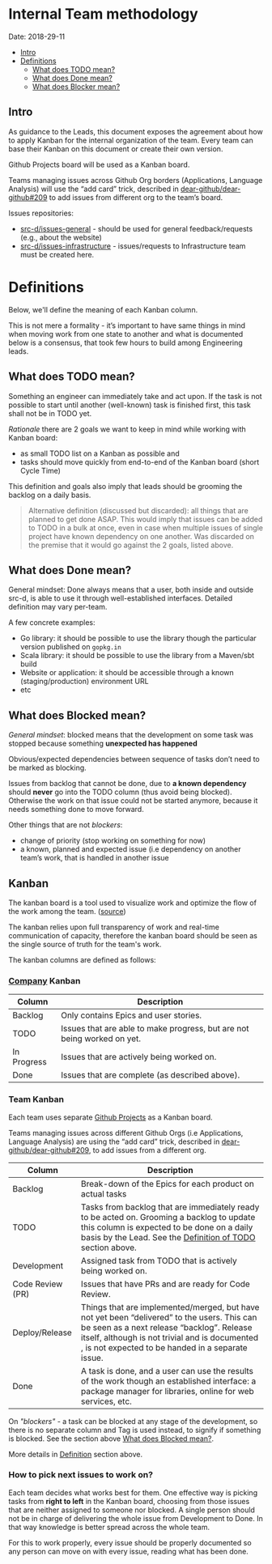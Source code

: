 
# Internal Team methodology

Date: 2018-29-11

* [Intro](#intro)
* [Definitions](#definitions)
  * [What does TODO mean?](#what-does-todo-mean)
  * [What does Done mean?](#what-does-done-mean)
  * [What does Blocker mean?](#what-does-blocker-mean)

## Intro

As guidance to the Leads, this document exposes the agreement about how to apply Kanban for the internal organization of the team. Every team can base their Kanban on this document or create their own version.

Github Projects board will be used as a Kanban board.

Teams managing issues across Github Org borders (Applications, Language Analysis)
will use the “add card”  trick, described in [dear-github/dear-github#209](https://github.com/dear-github/dear-github/issues/209#issuecomment-357692288) to add
issues from different org to the team’s board.

Issues repositories:

* [src-d/issues-general](https://github.com/src-d/issues-general) - should be used for general feedback/requests (e.g., about the website)
* [src-d/issues-infrastructure](https://github.com/src-d/issues-infrastructure) - issues/requests to Infrastructure team must be created here.

# Definitions

Below, we'll define the meaning of each Kanban column.

This is not mere a formality - it’s important to have same things in mind when
moving work from one state to another and what is documented below is a
consensus, that took few hours to build among Engineering leads.

## What does TODO mean?

Something an engineer can immediately take and act upon. If the task is not
possible to start until another (well-known) task is finished first, this task
shall not be in TODO yet.

*Rationale* there are 2 goals we want to keep in mind while working with Kanban
board:

* as small TODO list on a Kanban as possible and
* tasks should move quickly from end-to-end of the Kanban board (short Cycle Time)

This definition and goals also imply that leads should be grooming the backlog on a
daily basis.

> Alternative definition (discussed but discarded): all things that are planned to get done ASAP. This would imply that issues can be added to TODO in a bulk at once, even in case when multiple issues of single project have known dependency on one another. Was discarded on the premise that it would go against the 2 goals, listed above.

## What does Done mean?

General mindset: Done always means that a user, both inside and outside src-d,
is able to use it through well-established interfaces. Detailed definition may
vary per-team.

A few concrete examples:

* Go library: it should be possible to use the library though the particular version published on `gopkg.in`
* Scala library: it should be possible to use the library from a Maven/sbt build
* Website or application: it should be accessible through a known (staging/production) environment URL
* etc


## What does Blocked mean?

*General mindset*: blocked means that the development on some task was stopped because something **unexpected has happened**

Obvious/expected dependencies between sequence of tasks don’t need to be marked
as blocking.

Issues from backlog that cannot be done, due to **a known dependency** should
**never** go into the TODO column (thus avoid being blocked).
Otherwise the work on that issue could not be started anymore, because it needs something done to move forward.

Other things that are not *blockers*:

* change of priority (stop working on something for now)
* a known, planned and expected issue (i.e dependency on another team’s work, that is handled in another issue




## Kanban

The kanban board is a tool used to visualize work and optimize the flow of the work
among the team. ([source](https://www.atlassian.com/agile/kanban#kanban-boards))

The kanban relies upon full transparency of work and real-time communication of
capacity, therefore the kanban board should be seen as the single source of
truth for the team's work.

The kanban columns are defined as follows:

### [Company](https://github.com/orgs/src-d/projects/9) Kanban

Column      | Description
------------|------------
Backlog     | Only contains Epics and user stories.
TODO        | Issues that are able to make progress, but are not being worked on yet.
In Progress | Issues that are actively being worked on.
Done        | Issues that are complete (as described above).

### Team Kanban

Each team uses separate [Github Projects](https://github.com/orgs/src-d/projects/) as a Kanban board.

Teams managing issues across different Github Orgs (i.e Applications, Language Analysis) are using the “add card” trick, described in [dear-github/dear-github#209](https://github.com/dear-github/dear-github/issues/209#issuecomment-357692288), to add issues from a different org.


Column           | Description
-----------------|------------
Backlog          | Break-down of the Epics for each product on actual tasks
TODO             | Tasks from backlog that are immediately ready to be acted on. Grooming a backlog to update this column is expected to be done on a daily basis by the Lead. See the [Definition of TODO](#what-does-todo-mean) section above.
Development      | Assigned task from TODO that is actively being worked on.
Code Review (PR) | Issues that have PRs and are ready for Code Review.
Deploy/Release   | Things that are implemented/merged, but have not yet been “delivered” to the users. This can be seen as a next release “backlog”. Release itself, although is not trivial and is documented <elsewhere>, is not expected to be handed in a separate issue.
Done             | A task is done, and a user can use the results of the work though an established interface: a package manager for libraries, online for web services, etc.

On *"blockers"* - a task can be blocked at any stage of the development, so
there is no separate column and Tag is used instead, to signify if something is
blocked. See the section above [What does Blocked mean?](#what-does-blocked-mean).

More details in [Definition](#definition) section above.

### How to pick next issues to work on?

Each team decides what works best for them. One effective way is picking tasks
from **right to left** in the Kanban board, choosing from those issues that are
neither assigned to someone nor blocked. A single person should not be in charge
of delivering the whole issue from Development to Done. In that way knowledge is
better spread across the whole team.

For this to work properly, every issue should be properly documented so any person can move on with every issue, reading what has been done.

